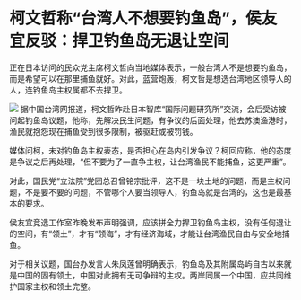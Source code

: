 

# 柯文哲称“台湾人不想要钓鱼岛”，侯友宜反驳：捍卫钓鱼岛无退让空间

正在日本访问的民众党主席柯文哲向当地媒体表示，一般台湾人不是想要钓鱼岛，而是希望可以在那里捕鱼就好。对此，蓝营炮轰，柯文哲是想选台湾地区领导人的人，连钓鱼岛主权属都不去捍卫。

![](https://inews.gtimg.com/om_bt/O7gsm9bCTK4Mz3oNoj7cKvA6qQcT29FlYhQD_3SlkrtNIAA/1000)
据中国台湾网报道，柯文哲昨赴日本智库“国际问题研究所”交流，会后受访被问起钓鱼岛议题，他称，先解决民生问题，有争议的后面处理，他去苏澳渔港时，渔民就抱怨现在捕鱼受到很多限制，被驱赶或被罚钱。

媒体问柯，未对钓鱼岛主权表态，是否担心在岛内引发争议？柯回应称，他的态度是争议之后再处理，“但不要为了一直争主权，让台湾渔民不能捕鱼，这更严重”。

对此，国民党“立法院”党团总召曾铭宗批评，这不是一块土地的问题，而是主权问题，不是要不要的问题，不管哪个人要当领导人，钓鱼岛就是台湾的，这也是最基本的要求。

侯友宜竞选工作室昨晚发布声明强调，应该拼全力捍卫钓鱼岛主权，没有任何退让的空间，有“领土”，才有“领海”，才有经济海域，才能让台湾渔民自由与安全地捕鱼。

对于相关议题，国台办发言人朱凤莲曾明确表示，钓鱼岛及其附属岛屿自古以来就是中国的固有领土，中国对此拥有无可争辩的主权。两岸同属一个中国，应共同维护国家主权和领土完整。

